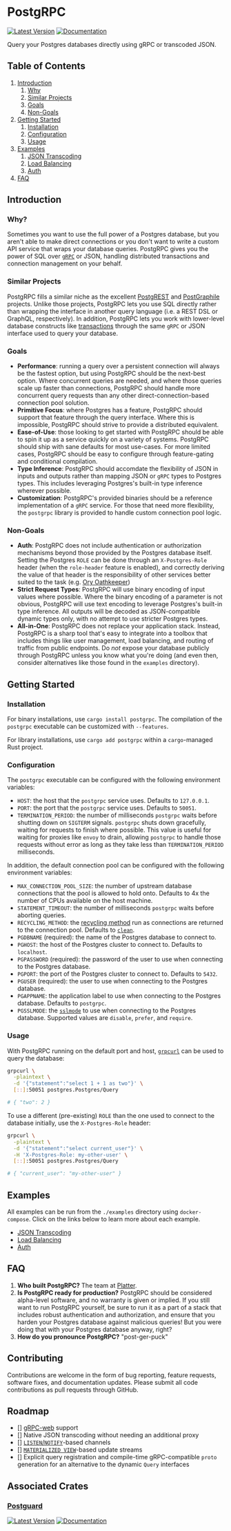# PostgRPC
[![Latest Version](https://img.shields.io/crates/v/postgrpc.svg)](https://crates.io/crates/postgrpc)
[![Documentation](https://docs.rs/postgrpc/badge.svg)](https://docs.rs/postgrpc)

Query your Postgres databases directly using gRPC or transcoded JSON.

## Table of Contents

1. [Introduction](#introduction)
    1. [Why](#why)
    2. [Similar Projects](#similar-projects)
    3. [Goals](#goals)
    4. [Non-Goals](#non-goals)
2. [Getting Started](#getting-started)
    1. [Installation](#installation)
    2. [Configuration](#configuration)
    3. [Usage](#usage)
3. [Examples](#examples)
    1. [JSON Transcoding](https://github.com/boilerplatter/postgrpc/tree/master/postgrpc/examples/json-transcoding)
    2. [Load Balancing](https://github.com/boilerplatter/postgrpc/tree/master/postgrpc/examples/load-balancing)
    3. [Auth](https://github.com/boilerplatter/postgrpc/tree/master/postgrpc/examples/auth)
4. [FAQ](#faq)

## Introduction

### Why?

Sometimes you want to use the full power of a Postgres database, but you aren't able to make direct connections or you don't want to write a custom API service that wraps your database queries. PostgRPC gives you the power of SQL over [`gRPC`](https://grpc.io/) or JSON, handling distributed transactions and connection management on your behalf.

### Similar Projects

PostgRPC fills a similar niche as the excellent [PostgREST](https://postgrest.org/en/v8.0/) and [PostGraphile](https://www.graphile.org/postgraphile/) projects. Unlike those projects, PostgRPC lets you use SQL directly rather than wrapping the interface in another query language (i.e. a REST DSL or GraphQL, respectively). In addition, PostgRPC lets you work with lower-level database constructs like [transactions](https://www.postgresql.org/docs/current/tutorial-transactions.html) through the same `gRPC` or JSON interface used to query your database.

### Goals

- **Performance**: running a query over a persistent connection will always be the fastest option, but using PostgRPC should be the next-best option. Where concurrent queries are needed, and where those queries scale up faster than connections, PostgRPC should handle more concurrent query requests than any other direct-connection-based connection pool solution.
- **Primitive Focus**: where Postgres has a feature, PostgRPC should support that feature through the query interface. Where this is impossible, PostgRPC should strive to provide a distributed equivalent.
- **Ease-of-Use**: those looking to get started with PostgRPC should be able to spin it up as a service quickly on a variety of systems. PostgRPC should ship with sane defaults for most use-cases. For more limited cases, PostgRPC should be easy to configure through feature-gating and conditional compilation.
- **Type Inference**: PostgRPC should accomdate the flexibility of JSON in inputs and outputs rather than mapping JSON or `gRPC` types to Postgres types. This includes leveraging Postgres's built-in type inference wherever possible.
- **Customization**: PostgRPC's provided binaries should be a reference implementation of a `gRPC` service. For those that need more flexibility, the `postgrpc` library is provided to handle custom connection pool logic.

### Non-Goals

- **Auth**: PostgRPC does not include authentication or authorization mechanisms beyond those provided by the Postgres database itself. Setting the Postgres `ROLE` can be done through an `X-Postgres-Role` header (when the `role-header` feature is enabled), and correctly deriving the value of that header is the responsibility of other services better suited to the task (e.g. [Ory Oathkeeper](https://www.ory.sh/oathkeeper/docs/next/))
- **Strict Request Types**: PostgRPC will use binary encoding of input values where possible. Where the binary encoding of a parameter is not obvious, PostgRPC will use text encoding to leverage Postgres's built-in type inference. All outputs will be decoded as JSON-compatible dynamic types only, with no attempt to use stricter Postgres types.
- **All-in-One**: PostgRPC does not replace your application stack. Instead, PostgRPC is a sharp tool that's easy to integrate into a toolbox that includes things like user management, load balancing, and routing of traffic from public endpoints. Do _not_ expose your database publicly through PostgRPC unless you know what you're doing (and even then, consider alternatives like those found in the `examples` directory).

## Getting Started

### Installation

For binary installations, use `cargo install postgrpc`. The compilation of the `postgrpc` executable can be customized with `--features`.

For library installations, use `cargo add postgrpc` within a `cargo`-managed Rust project.

### Configuration

The `postgrpc` executable can be configured with the following environment variables:

- `HOST`: the host that the `postgrpc` service uses. Defaults to `127.0.0.1`.
- `PORT`: the port that the `postgrpc` service uses. Defaults to `50051`. 
- `TERMINATION_PERIOD`: the number of milliseconds `postgrpc` waits before shutting down on `SIGTERM` signals. `postgrpc` shuts down gracefully, waiting for requests to finish where possible. This value is useful for waiting for proxies like `envoy` to drain, allowing `postgrpc` to handle those requests without error as long as they take less than `TERMINATION_PERIOD` milliseconds.

In addition, the default connection pool can be configured with the following environment variables:

- `MAX_CONNECTION_POOL_SIZE`: the number of upstream database connections that the pool is allowed to hold onto. Defaults to 4x the number of CPUs available on the host machine.
- `STATEMENT_TIMEOUT`: the number of milliseconds `postgrpc` waits before aborting queries.
- `RECYCLING_METHOD`: the [recycling method](https://docs.rs/deadpool-postgres/latest/deadpool_postgres/enum.RecyclingMethod.html) run as connections are returned to the connection pool. Defaults to [`clean`](https://docs.rs/deadpool-postgres/latest/deadpool_postgres/enum.RecyclingMethod.html#variant.Clean).
- `PGDBNAME` (required): the name of the Postgres database to connect to.
- `PGHOST`: the host of the Postgres cluster to connect to. Defaults to `localhost`.
- `PGPASSWORD` (required): the password of the user to use when connecting to the Postgres database.
- `PGPORT`: the port of the Postgres cluster to connect to. Defaults to `5432`.
- `PGUSER` (required): the user to use when connecting to the Postgres database.
- `PGAPPNAME`: the application label to use when connecting to the Postgres database. Defaults to `postgrpc`.
- `PGSSLMODE`: the [`sslmode`](https://www.postgresql.org/docs/current/libpq-ssl.html) to use when connecting to the Postgres database. Supported values are `disable`, `prefer`, and `require`.

### Usage

With PostgRPC running on the default port and host, [`grpcurl`](https://github.com/fullstorydev/grpcurl) can be used to query the database:

```bash
grpcurl \
  -plaintext \
  -d '{"statement":"select 1 + 1 as two"}' \
  [::]:50051 postgres.Postgres/Query

# { "two": 2 }
```

To use a different (pre-existing) `ROLE` than the one used to connect to the database initially, use the `X-Postgres-Role` header:

```bash
grpcurl \
  -plaintext \
  -d '{"statement":"select current_user"}' \
  -H 'X-Postgres-Role: my-other-user' \
  [::]:50051 postgres.Postgres/Query

# { "current_user": "my-other-user" }
```

## Examples

All examples can be run from the `./examples` directory using `docker-compose`. Click on the links below to learn more about each example.

- [JSON Transcoding](https://github.com/boilerplatter/postgrpc/tree/master/postgrpc/examples/json-transcoding)
- [Load Balancing](https://github.com/boilerplatter/postgrpc/tree/master/postgrpc/examples/load-balancing)
- [Auth](https://github.com/boilerplatter/postgrpc/tree/master/postgrpc/examples/auth)

## FAQ

1. **Who built PostgRPC?** The team at [Platter](https://platter.dev).
2. **Is PostgRPC ready for production?** PostgRPC should be considered alpha-level software, and no warranty is given or implied. If you still want to run PostgRPC yourself, be sure to run it as a part of a stack that includes robust authentication and authorization, and ensure that you harden your Postgres database against malicious queries! But you were doing that with your Postgres database anyway, right?
3. **How do you pronounce PostgRPC?** "post-ger-puck"

## Contributing

Contributions are welcome in the form of bug reporting, feature requests, software fixes, and documentation updates. Please submit all code contributions as pull requests through GitHub.

## Roadmap

- [] [gRPC-web](https://github.com/grpc/grpc-web) support
- [] Native JSON transcoding without needing an additional proxy
- [] [`LISTEN`/`NOTIFY`](https://www.postgresql.org/docs/current/sql-notify.html)-based channels
- [] [`MATERIALIZED VIEW`](https://www.postgresql.org/docs/14/rules-materializedviews.html)-based update streams
- [] Explicit query registration and compile-time gRPC-compatible `proto` generation for an alternative to the dynamic `Query` interfaces

## Associated Crates

### [Postguard](https://github.com/boilerplatter/postgrpc/tree/master/postguard)
[![Latest Version](https://img.shields.io/crates/v/postguard.svg)](https://crates.io/crates/postguard)
[![Documentation](https://docs.rs/postguard/badge.svg)](https://docs.rs/postguard)
